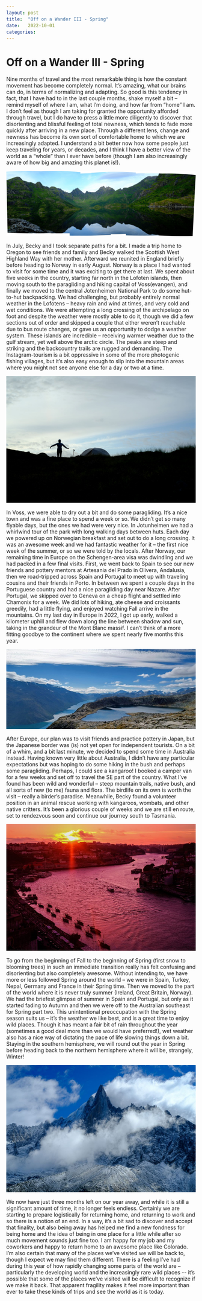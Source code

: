 ```yaml
---
layout: post
title:  "Off on a Wander III - Spring"
date:   2022-10-01
categories:
---
```

# Off on a Wander III - Spring

Nine months of travel and the most remarkable thing is how the constant movement has become completely normal. It’s amazing, what our brains can do, in terms of normalizing and adapting. So good is this tendency in fact, that I have had to in the last couple months, shake myself a bit – remind myself of where I am, what I’m doing, and how far from “home” I am. I don’t feel as though I am taking for granted the opportunity afforded through travel, but I do have to press a little more diligently to discover that disorienting and blissful feeling of total newness, which tends to fade more quickly after arriving in a new place. Through a different lens, change and newness has become its own sort of comfortable home to which we are increasingly adapted. I understand a bit better now how some people just keep traveling for years, or decades, and I think I have a better view of the world as a “whole” than I ever have before (though I am also increasingly aware of how big and amazing this planet is!). 

<img src="/images/2022/wander3_photo1.jpg">

In July, Becky and I took separate paths for a bit. I made a trip home to Oregon to see friends and family and Becky walked the Scottish West Highland Way with her mother. Afterward we reunited in England briefly before heading to Norway in early August. Norway is a place I had wanted to visit for some time and it was exciting to get there at last. We spent about five weeks in the country, starting far north in the Lofoten islands, then moving south to the paragliding and hiking capital of Voss(evangen), and finally we moved to the central Jotenheimen National Park to do some hut-to-hut backpacking. We had challenging, but probably entirely normal weather in the Lofotens – heavy rain and wind at times, and very cold and wet conditions. We were attempting a long crossing of the archipelago on foot and despite the weather were mostly able to do it, though we did a few sections out of order and skipped a couple that either weren’t reachable due to bus route changes, or gave us an opportunity to dodge a weather system. These islands are incredible – receiving warmer weather due to the gulf stream, yet well above the arctic circle. The peaks are steep and striking and the backcountry trails are rugged and demanding. The Instagram-tourism is a bit oppressive in some of the more photogenic fishing villages, but it’s also easy enough to slip into the mountain areas where you might not see anyone else for a day or two at a time.

<img src="/images/2022/wander3_photo2.jpg">

In Voss, we were able to dry out a bit and do some paragliding. It’s a nice town and was a fine place to spend a week or so. We didn’t get so many flyable days, but the ones we had were very nice. In Jotunheimen we had a whirlwind tour of the park with long walking days between huts. Each day we powered up on Norwegian breakfast and set out to do a long crossing. It was an awesome week and we had fantastic weather for it – the first nice week of the summer, or so we were told by the locals. After Norway, our remaining time in Europe on the Schengen-area visa was dwindling and we had packed in a few final visits. First, we went back to Spain to see our new friends and pottery mentors at Artesania del Prado in Olivera, Andalusia, then we road-tripped across Spain and Portugal to meet up with traveling cousins and their friends in Porto. In between we spent a couple days in the Portuguese country and had a nice paragliding day near Nazare. After Portugal, we skipped over to Geneva on a cheap flight and settled into Chamonix for a week. We did lots of hiking, ate cheese and croissants greedily, had a little flying, and enjoyed watching Fall arrive in the mountains. On my last day in Europe in 2022, I got up early, walked a kilometer uphill and flew down along the line between shadow and sun, taking in the grandeur of the Mont Blanc massif. I can’t think of a more fitting goodbye to the continent where we spent nearly five months this year.

<img src="/images/2022/wander3_photo2a.jpg">

After Europe, our plan was to visit friends and practice pottery in Japan, but the Japanese border was (is) not yet open for independent tourists. On a bit of a whim, and a bit last minute, we decided to spend some time in Australia instead. Having known very little about Australia, I didn’t have any particular expectations but was hoping to do some hiking in the bush and perhaps some paragliding. Perhaps, I could see a kangaroo! I booked a camper van for a few weeks and set off to travel the SE part of the country. What I’ve found has been wild and wonderful – steep mountain trails, native bush, and all sorts of new (to me) fauna and flora. The birdlife on its own is worth the visit – really a birder’s paradise. Meanwhile, Becky found a volunteer position in an animal rescue working with kangaroos, wombats, and other native critters. It’s been a glorious couple of weeks and we are still en route, set to rendezvous soon and continue our journey south to Tasmania. 

<img src="/images/2022/wander3_photo3.jpg">

To go from the beginning of Fall to the beginning of Spring (first snow to blooming trees) in such an immediate transition really has felt confusing and disorienting but also completely awesome. Without intending to, we have more or less followed Spring around the world – we were in Spain, Turkey, Nepal, Germany and France in their Spring time. Then we moved to the part of the world where it is never truly summer (Ireland, Great Britain, Norway). We had the briefest glimpse of summer in Spain and Portugal, but only as it started fading to Autumn and then we were off to the Australian southeast for Spring part two. This unintentional preoccupation with the Spring season suits us – it’s the weather we like best, and is a great time to enjoy wild places. Though it has meant a fair bit of rain throughout the year (sometimes a good deal more than we would have preferred!), wet weather also has a nice way of dictating the pace of life slowing things down a bit. Staying in the southern hemisphere, we will round out the year in Spring before heading back to the northern hemisphere where it will be, strangely, Winter!

<img src="/images/2022/wander3_photo4.jpg">

We now have just three months left on our year away, and while it is still a significant amount of time, it no longer feels endless. Certainly we are starting to prepare logistically for returning home, and returning to work and so there is a notion of an end. In a way, it’s a bit sad to discover and accept that finality, but also being away has helped me find a new fondness for being home and the idea of being in one place for a little while after so much movement sounds just fine too. I am happy for my job and my coworkers and happy to return home to an awesome place like Colorado. I’m also certain that many of the places we’ve visited we will be back to, though I expect we may find them different. There is a feeling I’ve had during this year of how rapidly changing some parts of the world are – particularly the developing world and the increasingly rare wild places -- it’s possible that some of the places we’ve visited will be difficult to recognize if we make it back. That apparent fragility makes it feel more important than ever to take these kinds of trips and see the world as it is today.